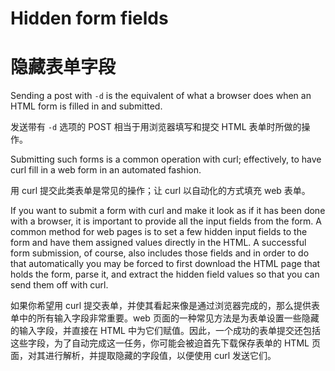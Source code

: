 # Hidden form fields

# 隐藏表单字段

Sending a post with `-d` is the equivalent of what a browser does when an HTML
form is filled in and submitted.

发送带有 `-d` 选项的 POST 相当于用浏览器填写和提交 HTML 表单时所做的操作。

Submitting such forms is a common operation with curl; effectively, to have
curl fill in a web form in an automated fashion.

用 curl 提交此类表单是常见的操作；让 curl 以自动化的方式填充 web 表单。

If you want to submit a form with curl and make it look as if it has been done
with a browser, it is important to provide all the input fields from the
form. A common method for web pages is to set a few hidden input fields to the
form and have them assigned values directly in the HTML. A successful form
submission, of course, also includes those fields and in order to do that
automatically you may be forced to first download the HTML page that holds the
form, parse it, and extract the hidden field values so that you can send them
off with curl.

如果你希望用 curl 提交表单，并使其看起来像是通过浏览器完成的，那么提供表单中的所有输入字段非常重要。web 页面的一种常见方法是为表单设置一些隐藏的输入字段，并直接在 HTML 中为它们赋值。因此，一个成功的表单提交还包括这些字段，为了自动完成这一任务，你可能会被迫首先下载保存表单的 HTML 页面，对其进行解析，并提取隐藏的字段值，以便使用 curl 发送它们。
